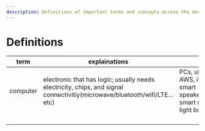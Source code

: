 ```yaml
---
description: Definitions of important terms and concepts across the documentation
---
```


# Definitions



| term     | explainations                                                                                                           | examples                                                                                                         |
| -------- | ----------------------------------------------------------------------------------------------------------------------- | ---------------------------------------------------------------------------------------------------------------- |
| computer | electronic that has logic; usually needs electricity, chips, and signal connectivitiy(microwave/bluetooth/wifi/LTE…etc) | PCs, ubuntu server on AWS, iPhone, printer, smart speakers(bluetooth/wifi), smart refrigerator, smart light bulb |
|          |                                                                                                                         |                                                                                                                  |
|          |                                                                                                                         |                                                                                                                  |
|          |                                                                                                                         |                                                                                                                  |
|          |                                                                                                                         |                                                                                                                  |

